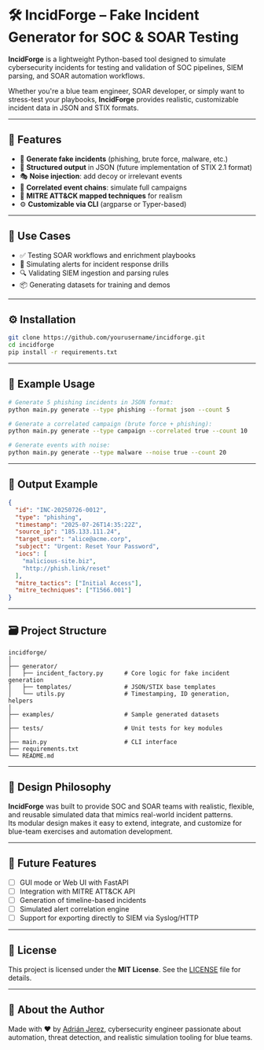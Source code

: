 # 🛠️ IncidForge – Fake Incident Generator for SOC & SOAR Testing

**IncidForge** is a lightweight Python-based tool designed to simulate cybersecurity incidents for testing and validation of SOC pipelines, SIEM parsing, and SOAR automation workflows.

Whether you're a blue team engineer, SOAR developer, or simply want to stress-test your playbooks, **IncidForge** provides realistic, customizable incident data in JSON and STIX formats.

---

## 📌 Features

- 🔄 **Generate fake incidents** (phishing, brute force, malware, etc.)
- 🧱 **Structured output** in JSON (future implementation of STIX 2.1 format)
- 🎭 **Noise injection**: add decoy or irrelevant events
- 🔗 **Correlated event chains**: simulate full campaigns
- 🧠 **MITRE ATT&CK mapped techniques** for realism
- ⚙️ **Customizable via CLI** (argparse or Typer-based)

---

## 🚀 Use Cases

- ✅ Testing SOAR workflows and enrichment playbooks
- 🧪 Simulating alerts for incident response drills
- 🔍 Validating SIEM ingestion and parsing rules
- 📦 Generating datasets for training and demos

---

## ⚙️ Installation

```bash
git clone https://github.com/yourusername/incidforge.git
cd incidforge
pip install -r requirements.txt
```
---

## 🧪 Example Usage

```bash
# Generate 5 phishing incidents in JSON format:
python main.py generate --type phishing --format json --count 5

# Generate a correlated campaign (brute force + phishing):
python main.py generate --type campaign --correlated true --count 10

# Generate events with noise:
python main.py generate --type malware --noise true --count 20
```

---

## 📝 Output Example

```json
{
  "id": "INC-20250726-0012",
  "type": "phishing",
  "timestamp": "2025-07-26T14:35:22Z",
  "source_ip": "185.133.111.24",
  "target_user": "alice@acme.corp",
  "subject": "Urgent: Reset Your Password",
  "iocs": [
    "malicious-site.biz",
    "http://phish.link/reset"
  ],
  "mitre_tactics": ["Initial Access"],
  "mitre_techniques": ["T1566.001"]
}
```

---

## 🗃️ Project Structure

```
incidforge/
│
├── generator/
│   ├── incident_factory.py      # Core logic for fake incident generation
│   ├── templates/               # JSON/STIX base templates
│   └── utils.py                 # Timestamping, ID generation, helpers
│
├── examples/                    # Sample generated datasets
│
├── tests/                       # Unit tests for key modules
│
├── main.py                      # CLI interface
├── requirements.txt
└── README.md
```

---

## 🧠 Design Philosophy

**IncidForge** was built to provide SOC and SOAR teams with realistic, flexible, and reusable simulated data that mimics real-world incident patterns.  
Its modular design makes it easy to extend, integrate, and customize for blue-team exercises and automation development.

---

## 🧪 Future Features

- [ ] GUI mode or Web UI with FastAPI  
- [ ] Integration with MITRE ATT&CK API  
- [ ] Generation of timeline-based incidents  
- [ ] Simulated alert correlation engine  
- [ ] Support for exporting directly to SIEM via Syslog/HTTP

---

## 📄 License

This project is licensed under the **MIT License**. See the [LICENSE](LICENSE) file for details.

---

## 🧠 About the Author

Made with ❤️ by [Adrián Jerez](https://www.linkedin.com/in/adrianjjerez), cybersecurity engineer passionate about automation, threat detection, and realistic simulation tooling for blue teams.
